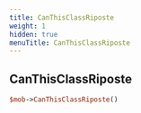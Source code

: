 ```yaml
---
title: CanThisClassRiposte
weight: 1
hidden: true
menuTitle: CanThisClassRiposte
---
```

## CanThisClassRiposte
```perl
$mob->CanThisClassRiposte()
```